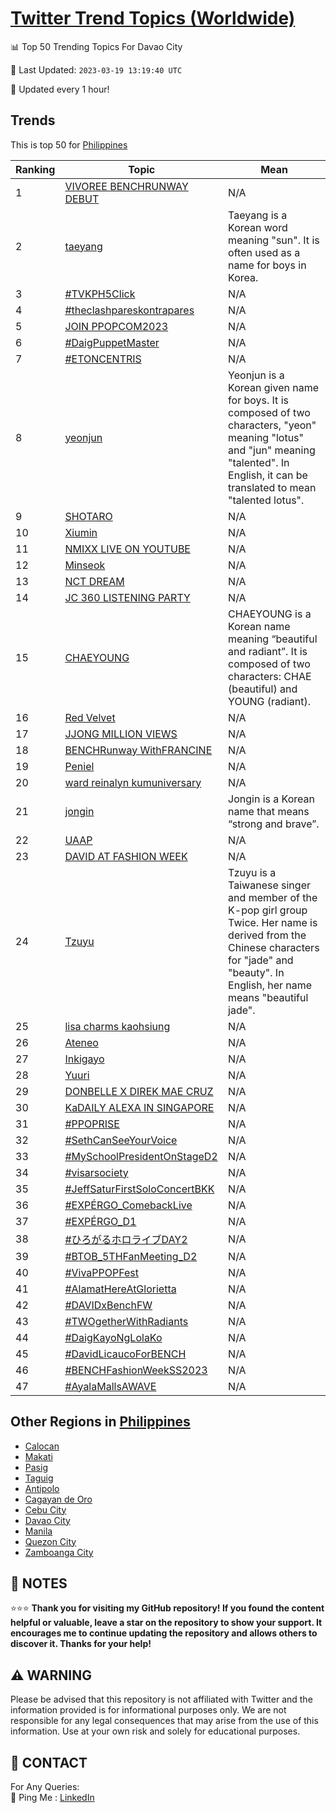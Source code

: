 [Twitter Trend Topics (Worldwide)](https://github.com/ErcinDedeoglu/Twitter-Trend-Topics)
==========


📊 Top 50 Trending Topics For Davao City

📆 Last Updated: `2023-03-19 13:19:40 UTC`

🔧 Updated every 1 hour!


## Trends

This is top 50 for [Philippines](</Philippines>)

| Ranking | Topic | Mean |
| ------- | ------------ | ------------ |
| 1 | [VIVOREE BENCHRUNWAY DEBUT](http://twitter.com/search?q=VIVOREE+BENCHRUNWAY+DEBUT) | N/A |
| 2 | [taeyang](http://twitter.com/search?q=taeyang) | Taeyang is a Korean word meaning "sun". It is often used as a name for boys in Korea. |
| 3 | [#TVKPH5Click](http://twitter.com/search?q=%23TVKPH5Click) | N/A |
| 4 | [#theclashpareskontrapares](http://twitter.com/search?q=%23theclashpareskontrapares) | N/A |
| 5 | [JOIN PPOPCOM2023](http://twitter.com/search?q=JOIN+PPOPCOM2023) | N/A |
| 6 | [#DaigPuppetMaster](http://twitter.com/search?q=%23DaigPuppetMaster) | N/A |
| 7 | [#ETONCENTRIS](http://twitter.com/search?q=%23ETONCENTRIS) | N/A |
| 8 | [yeonjun](http://twitter.com/search?q=yeonjun) | Yeonjun is a Korean given name for boys. It is composed of two characters, "yeon" meaning "lotus" and "jun" meaning "talented". In English, it can be translated to mean "talented lotus". |
| 9 | [SHOTARO](http://twitter.com/search?q=SHOTARO) | N/A |
| 10 | [Xiumin](http://twitter.com/search?q=Xiumin) | N/A |
| 11 | [NMIXX LIVE ON YOUTUBE](http://twitter.com/search?q=NMIXX+LIVE+ON+YOUTUBE) | N/A |
| 12 | [Minseok](http://twitter.com/search?q=Minseok) | N/A |
| 13 | [NCT DREAM](http://twitter.com/search?q=NCT+DREAM) | N/A |
| 14 | [JC 360 LISTENING PARTY](http://twitter.com/search?q=JC+360+LISTENING+PARTY) | N/A |
| 15 | [CHAEYOUNG](http://twitter.com/search?q=CHAEYOUNG) | CHAEYOUNG is a Korean name meaning “beautiful and radiant”. It is composed of two characters: CHAE (beautiful) and YOUNG (radiant). |
| 16 | [Red Velvet](http://twitter.com/search?q=Red+Velvet) | N/A |
| 17 | [JJONG MILLION VIEWS](http://twitter.com/search?q=JJONG+MILLION+VIEWS) | N/A |
| 18 | [BENCHRunway WithFRANCINE](http://twitter.com/search?q=BENCHRunway+WithFRANCINE) | N/A |
| 19 | [Peniel](http://twitter.com/search?q=Peniel) | N/A |
| 20 | [ward reinalyn kumuniversary](http://twitter.com/search?q=ward+reinalyn+kumuniversary) | N/A |
| 21 | [jongin](http://twitter.com/search?q=jongin) | Jongin is a Korean name that means “strong and brave”. |
| 22 | [UAAP](http://twitter.com/search?q=UAAP) | N/A |
| 23 | [DAVID AT FASHION WEEK](http://twitter.com/search?q=DAVID+AT+FASHION+WEEK) | N/A |
| 24 | [Tzuyu](http://twitter.com/search?q=Tzuyu) | Tzuyu is a Taiwanese singer and member of the K-pop girl group Twice. Her name is derived from the Chinese characters for "jade" and "beauty". In English, her name means "beautiful jade". |
| 25 | [lisa charms kaohsiung](http://twitter.com/search?q=lisa+charms+kaohsiung) | N/A |
| 26 | [Ateneo](http://twitter.com/search?q=Ateneo) | N/A |
| 27 | [Inkigayo](http://twitter.com/search?q=Inkigayo) | N/A |
| 28 | [Yuuri](http://twitter.com/search?q=Yuuri) | N/A |
| 29 | [DONBELLE X DIREK MAE CRUZ](http://twitter.com/search?q=DONBELLE+X+DIREK+MAE+CRUZ) | N/A |
| 30 | [KaDAILY ALEXA IN SINGAPORE](http://twitter.com/search?q=KaDAILY+ALEXA+IN+SINGAPORE) | N/A |
| 31 | [#PPOPRISE](http://twitter.com/search?q=%23PPOPRISE) | N/A |
| 32 | [#SethCanSeeYourVoice](http://twitter.com/search?q=%23SethCanSeeYourVoice) | N/A |
| 33 | [#MySchoolPresidentOnStageD2](http://twitter.com/search?q=%23MySchoolPresidentOnStageD2) | N/A |
| 34 | [#visarsociety](http://twitter.com/search?q=%23visarsociety) | N/A |
| 35 | [#JeffSaturFirstSoloConcertBKK](http://twitter.com/search?q=%23JeffSaturFirstSoloConcertBKK) | N/A |
| 36 | [#EXPÉRGO_ComebackLive](http://twitter.com/search?q=%23EXP%c3%89RGO_ComebackLive) | N/A |
| 37 | [#EXPÉRGO_D1](http://twitter.com/search?q=%23EXP%c3%89RGO_D1) | N/A |
| 38 | [#ひろがるホロライブDAY2](http://twitter.com/search?q=%23%e3%81%b2%e3%82%8d%e3%81%8c%e3%82%8b%e3%83%9b%e3%83%ad%e3%83%a9%e3%82%a4%e3%83%96DAY2) | N/A |
| 39 | [#BTOB_5THFanMeeting_D2](http://twitter.com/search?q=%23BTOB_5THFanMeeting_D2) | N/A |
| 40 | [#VivaPPOPFest](http://twitter.com/search?q=%23VivaPPOPFest) | N/A |
| 41 | [#AlamatHereAtGlorietta](http://twitter.com/search?q=%23AlamatHereAtGlorietta) | N/A |
| 42 | [#DAVIDxBenchFW](http://twitter.com/search?q=%23DAVIDxBenchFW) | N/A |
| 43 | [#TWOgetherWithRadiants](http://twitter.com/search?q=%23TWOgetherWithRadiants) | N/A |
| 44 | [#DaigKayoNgLolaKo](http://twitter.com/search?q=%23DaigKayoNgLolaKo) | N/A |
| 45 | [#DavidLicaucoForBENCH](http://twitter.com/search?q=%23DavidLicaucoForBENCH) | N/A |
| 46 | [#BENCHFashionWeekSS2023](http://twitter.com/search?q=%23BENCHFashionWeekSS2023) | N/A |
| 47 | [#AyalaMallsAWAVE](http://twitter.com/search?q=%23AyalaMallsAWAVE) | N/A |



## Other Regions in [Philippines](</Philippines>)

* [Calocan](</Philippines/Calocan.md>)
* [Makati](</Philippines/Makati.md>)
* [Pasig](</Philippines/Pasig.md>)
* [Taguig](</Philippines/Taguig.md>)
* [Antipolo](</Philippines/Antipolo.md>)
* [Cagayan de Oro](</Philippines/Cagayan de Oro.md>)
* [Cebu City](</Philippines/Cebu City.md>)
* [Davao City](</Philippines/Davao City.md>)
* [Manila](</Philippines/Manila.md>)
* [Quezon City](</Philippines/Quezon City.md>)
* [Zamboanga City](</Philippines/Zamboanga City.md>)



## 📝 NOTES

⭐⭐⭐ **Thank you for visiting my GitHub repository! If you found the content helpful or valuable, leave a star on the repository to show your support. It encourages me to continue updating the repository and allows others to discover it. Thanks for your help!**


## ⚠️ WARNING

Please be advised that this repository is not affiliated with Twitter and the information provided is for informational purposes only. We are not responsible for any legal consequences that may arise from the use of this information. Use at your own risk and solely for educational purposes.


## 📨 CONTACT

 For Any Queries:  
            🏓 Ping Me : [LinkedIn](https://www.linkedin.com/in/ercindedeoglu/)
